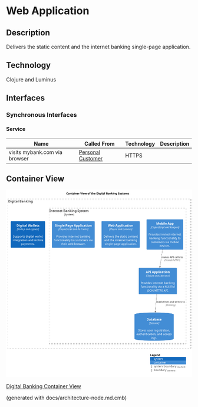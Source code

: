 # Web Application
## Description
Delivers the static content and the internet banking single-page application.

## Technology
Clojure and Luminus


## Interfaces

### Synchronous Interfaces

#### Service
| Name | Called From | Technology | Description |
|---|---|---|---|
| visits mybank.com via browser | [Personal Customer](../../mybank/personal-customer.md) | HTTPS |  |

## Container View
![Container View of the Digital Banking Systems](../../mybank/digital-banking/container-view.png)

[Digital Banking Container View](../../mybank/digital-banking/container-view.md)


(generated with docs/architecture-node.md.cmb)
